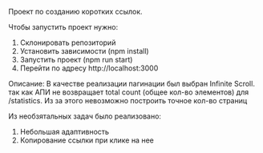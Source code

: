 Проект по созданию коротких ссылок.

Чтобы запустить проект нужно: 
1. Склонировать репозиторий
2. Установить зависимости (npm install)
3. Запустить проект (npm run start)
4. Перейти по адресу http://localhost:3000

Описание:
В качестве реализации пагинации был выбран Infinite Scroll. так как АПИ не возвращает total count (общее кол-во элементов) для /statistics. Из за этого невозможно построить точное кол-во страниц

Из необзятальных задач было реализовано:
1. Небольшая адаптивность
2. Копирование ссылки при клике на нее
